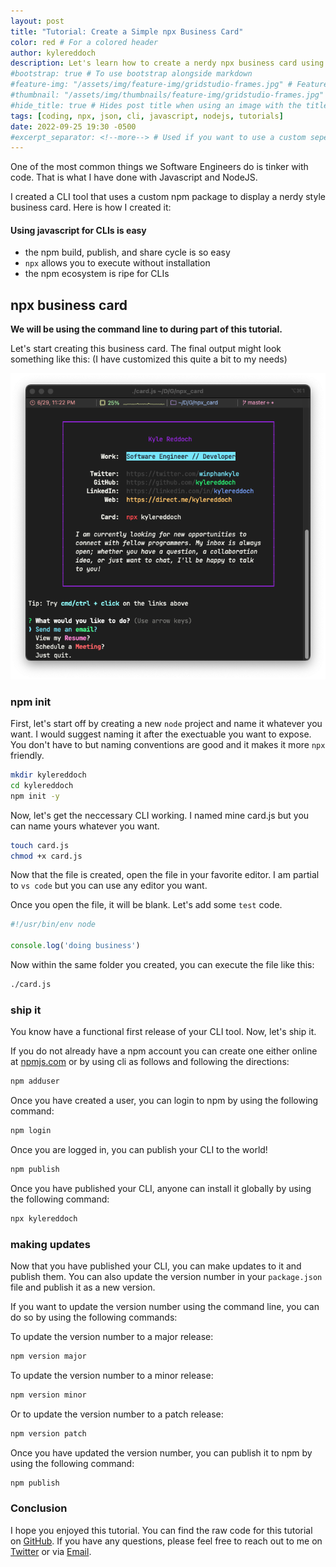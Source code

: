 ```yaml
---
layout: post
title: "Tutorial: Create a Simple npx Business Card"
color: red # For a colored header
author: kylereddoch
description: Let's learn how to create a nerdy npx business card using CLI, nodejs, and NPM.
#bootstrap: true # To use bootstrap alongside markdown
#feature-img: "/assets/img/feature-img/gridstudio-frames.jpg" # Featured image in post header
#thumbnail: "/assets/img/thumbnails/feature-img/gridstudio-frames.jpg" # Thumbnail for post in blog list
#hide_title: true # Hides post title when using an image with the title in it
tags: [coding, npx, json, cli, javascript, nodejs, tutorials]
date: 2022-09-25 19:30 -0500
#excerpt_separator: <!--more--> # Used if you want to use a custom seperator (put the seperator in the post where you want it)
---
```


One of the most common things we Software Engineers do is tinker with code. That is what I have done with Javascript and NodeJS.

I created a CLI tool that uses a custom npm package to display a nerdy style business card. Here is how I created it:

#### Using javascript for CLIs is easy

- the npm build, publish, and share cycle is so easy
- ``npx`` allows you to execute without installation
- the npm ecosystem is ripe for CLIs

## npx business card

**We will be using the command line to during part of this tutorial.**

Let's start creating this business card. The final output might look something like this: (I have customized this quite a bit to my needs)

![My npx Business Card](/assets/img/npx_sample.png)

### npm init

First, let's start off by creating a new ``node`` project and name it whatever you want. I would suggest naming it after the exectuable you want to expose. You don't have to but naming conventions are good and it makes it more ``npx`` friendly.

```bash
mkdir kylereddoch
cd kylereddoch
npm init -y
```

Now, let's get the neccessary CLI working. I named mine card.js but you can name yours whatever you want.

```bash
touch card.js
chmod +x card.js
```

Now that the file is created, open the file in your favorite editor. I am partial to ``vs code`` but you can use any editor you want.

Once you open the file, it will be blank. Let's add some ``test`` code.

```javascript
#!/usr/bin/env node

console.log('doing business')
```

Now within the same folder you created, you can execute the file like this:

```bash
./card.js
```

### ship it

You know have a functional first release of your CLI tool. Now, let's ship it.

If you do not already have a npm account you can create one either online at [npmjs.com](https://npmjs.com/) or by using cli as follows and following the directions:

```bash
npm adduser
```

Once you have created a user, you can login to npm by using the following command:

```bash
npm login
```

Once you are logged in, you can publish your CLI to the world!

```bash
npm publish
```

Once you have published your CLI, anyone can install it globally by using the following command:

```bash
npx kylereddoch
```

### making updates

Now that you have published your CLI, you can make updates to it and publish them. You can also update the version number in your ``package.json`` file and publish it as a new version.

If you want to update the version number using the command line, you can do so by using the following commands:

To update the version number to a major release:

```bash
npm version major
```

To update the version number to a minor release:

```bash
npm version minor
```

Or to update the version number to a patch release:

```bash
npm version patch
```

Once you have updated the version number, you can publish it to npm by using the following command:

```bash
npm publish
```

### Conclusion

I hope you enjoyed this tutorial. You can find the raw code for this tutorial on [GitHub](https://github.com/kylereddoch/npx_card). If you have any questions, please feel free to reach out to me on [Twitter](https://twitter.com/kylereddoch) or via [Email](kylereddoch@me.com).
